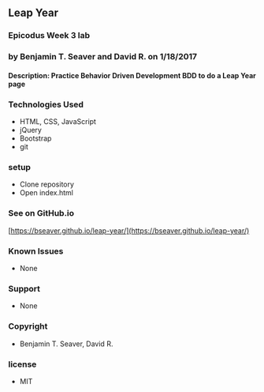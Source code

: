 ## Leap Year

### Epicodus Week 3 lab

### by Benjamin T. Seaver and David R. on 1/18/2017

#### Description: Practice Behavior Driven Development BDD to do a Leap Year page

### Technologies Used

* HTML, CSS, JavaScript
* jQuery
* Bootstrap
* git

### setup

* Clone repository
* Open index.html

### See on GitHub.io

[https://bseaver.github.io/leap-year/](https://bseaver.github.io/leap-year/)

### Known Issues

* None

### Support

* None

### Copyright

* Benjamin T. Seaver, David R.

### license

* MIT
